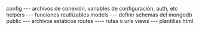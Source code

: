 config --- archivos de conexión, variables de configuración, auth, etc
helpers --- funciones reutlizables
models --- definir schemas del mongodb
public --- archivos estáticos
routes ---- rutas o urls
views --- plantillas html
